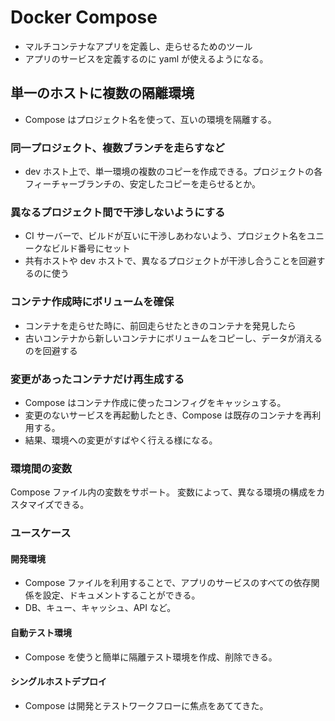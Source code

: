 # Docker Compose
* マルチコンテナなアプリを定義し、走らせるためのツール
* アプリのサービスを定義するのに yaml が使えるようになる。





## 単一のホストに複数の隔離環境
* Compose はプロジェクト名を使って、互いの環境を隔離する。


### 同一プロジェクト、複数ブランチを走らすなど
* dev ホスト上で、単一環境の複数のコピーを作成できる。プロジェクトの各フィーチャーブランチの、安定したコピーを走らせるとか。


### 異なるプロジェクト間で干渉しないようにする
* CI サーバーで、ビルドが互いに干渉しあわないよう、プロジェクト名をユニークなビルド番号にセット
* 共有ホストや dev ホストで、異なるプロジェクトが干渉し合うことを回避するのに使う







### コンテナ作成時にボリュームを確保
* コンテナを走らせた時に、前回走らせたときのコンテナを発見したら
* 古いコンテナから新しいコンテナにボリュームをコピーし、データが消えるのを回避する

### 変更があったコンテナだけ再生成する
* Compose はコンテナ作成に使ったコンフィグをキャッシュする。
* 変更のないサービスを再起動したとき、Compose は既存のコンテナを再利用する。
* 結果、環境への変更がすばやく行える様になる。




### 環境間の変数
Compose ファイル内の変数をサポート。
変数によって、異なる環境の構成をカスタマイズできる。




### ユースケース
#### 開発環境
* Compose ファイルを利用することで、アプリのサービスのすべての依存関係を設定、ドキュメントすることができる。
* DB、キュー、キャッシュ、API など。

#### 自動テスト環境
* Compose を使うと簡単に隔離テスト環境を作成、削除できる。

#### シングルホストデプロイ
* Compose は開発とテストワークフローに焦点をあててきた。
